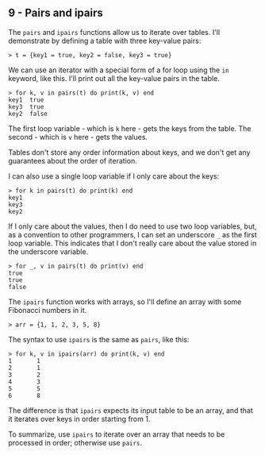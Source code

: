 ## 9 - Pairs and ipairs

<!-- 9.1 pairs -->

The `pairs` and `ipairs` functions allow us to iterate over
tables.
I'll demonstrate by defining a table with three key-value pairs:

    > t = {key1 = true, key2 = false, key3 = true}

We can use an iterator with a special form of a for loop using
the `in` keyword, like this. I'll print out all the key-value
pairs in the table.

    > for k, v in pairs(t) do print(k, v) end
    key1  true
    key3  true
    key2  false

The first loop variable - which is `k` here - gets the keys
from the table.
The second - which is `v` here - gets the values.

Tables don't store any order information about keys, and
we don't get any guarantees about the order of iteration.

I can also use a single loop variable if I only care about
the keys:

    > for k in pairs(t) do print(k) end
    key1
    key3
    key2

If I only care about the values, then I do need to use two
loop variables, but, as a convention to other programmers,
I can set an underscore `_` as the first loop variable.
This indicates that I don't really care about the value stored
in the underscore variable.

    > for _, v in pairs(t) do print(v) end
    true
    true
    false

<!-- 9.2 ipairs -->

The `ipairs` function works with arrays, so I'll define an
array with some Fibonacci numbers in it.

    > arr = {1, 1, 2, 3, 5, 8}

The syntax to use `ipairs` is the same as `pairs`, like this:

    > for k, v in ipairs(arr) do print(k, v) end
    1       1
    2       1
    3       2
    4       3
    5       5
    6       8

The difference is that `ipairs` expects its input table to
be an array, and that it iterates over keys in order starting
from 1.

To summarize, use `ipairs` to iterate over an array that needs
to be processed in order; otherwise use `pairs`.
